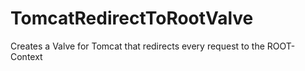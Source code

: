# TomcatRedirectToRootValve
Creates a Valve for Tomcat that redirects every request to the ROOT-Context
